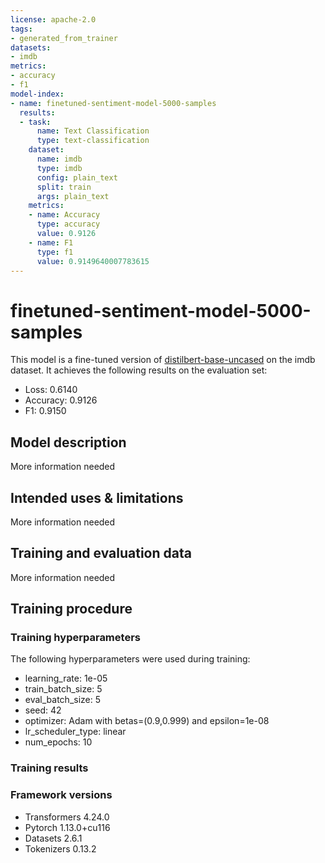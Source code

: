 ```yaml
---
license: apache-2.0
tags:
- generated_from_trainer
datasets:
- imdb
metrics:
- accuracy
- f1
model-index:
- name: finetuned-sentiment-model-5000-samples
  results:
  - task:
      name: Text Classification
      type: text-classification
    dataset:
      name: imdb
      type: imdb
      config: plain_text
      split: train
      args: plain_text
    metrics:
    - name: Accuracy
      type: accuracy
      value: 0.9126
    - name: F1
      type: f1
      value: 0.9149640007783615
---
```


<!-- This model card has been generated automatically according to the information the Trainer had access to. You
should probably proofread and complete it, then remove this comment. -->

# finetuned-sentiment-model-5000-samples

This model is a fine-tuned version of [distilbert-base-uncased](https://huggingface.co/distilbert-base-uncased) on the imdb dataset.
It achieves the following results on the evaluation set:
- Loss: 0.6140
- Accuracy: 0.9126
- F1: 0.9150

## Model description

More information needed

## Intended uses & limitations

More information needed

## Training and evaluation data

More information needed

## Training procedure

### Training hyperparameters

The following hyperparameters were used during training:
- learning_rate: 1e-05
- train_batch_size: 5
- eval_batch_size: 5
- seed: 42
- optimizer: Adam with betas=(0.9,0.999) and epsilon=1e-08
- lr_scheduler_type: linear
- num_epochs: 10

### Training results



### Framework versions

- Transformers 4.24.0
- Pytorch 1.13.0+cu116
- Datasets 2.6.1
- Tokenizers 0.13.2
